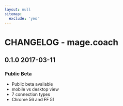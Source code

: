```yaml
---
layout: null
sitemap:
  exclude: 'yes'
---
```

# CHANGELOG - mage.coach

## 0.1.0 2017-03-11

### Public Beta
* Public beta available
* mobile vs desktop view
* 7 connection types
* Chrome 56 and FF 51
